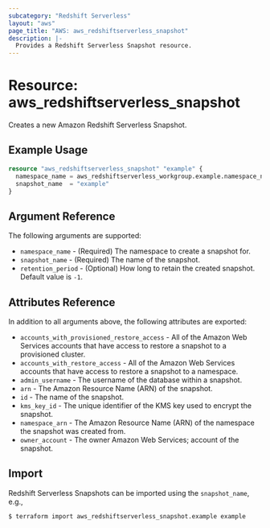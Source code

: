 ```yaml
---
subcategory: "Redshift Serverless"
layout: "aws"
page_title: "AWS: aws_redshiftserverless_snapshot"
description: |-
  Provides a Redshift Serverless Snapshot resource.
---
```


# Resource: aws_redshiftserverless_snapshot

Creates a new Amazon Redshift Serverless Snapshot.

## Example Usage

```terraform
resource "aws_redshiftserverless_snapshot" "example" {
  namespace_name = aws_redshiftserverless_workgroup.example.namespace_name
  snapshot_name  = "example"
}
```

## Argument Reference

The following arguments are supported:

* `namespace_name` - (Required) The namespace to create a snapshot for.
* `snapshot_name` - (Required) The name of the snapshot.
* `retention_period` - (Optional) How long to retain the created snapshot. Default value is `-1`.

## Attributes Reference

In addition to all arguments above, the following attributes are exported:

* `accounts_with_provisioned_restore_access` - All of the Amazon Web Services accounts that have access to restore a snapshot to a provisioned cluster.
* `accounts_with_restore_access` - All of the Amazon Web Services accounts that have access to restore a snapshot to a namespace.
* `admin_username` - The username of the database within a snapshot.
* `arn` - The Amazon Resource Name (ARN) of the snapshot.
* `id` - The name of the snapshot.
* `kms_key_id` - The unique identifier of the KMS key used to encrypt the snapshot.
* `namespace_arn` - The Amazon Resource Name (ARN) of the namespace the snapshot was created from.
* `owner_account` - The owner Amazon Web Services; account of the snapshot.

## Import

Redshift Serverless Snapshots can be imported using the `snapshot_name`, e.g.,

```
$ terraform import aws_redshiftserverless_snapshot.example example
```
